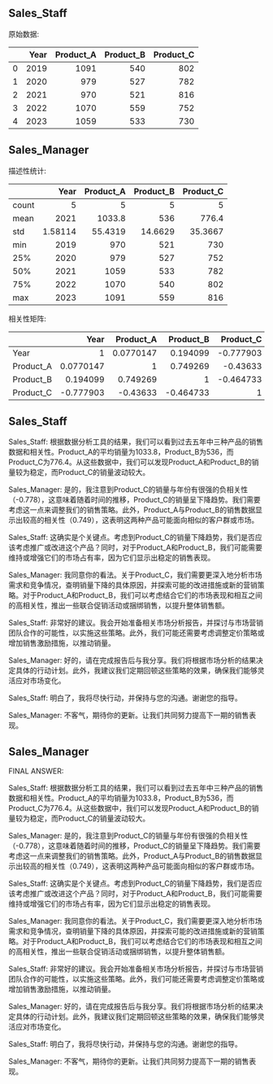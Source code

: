 ## Sales_Staff

原始数据: 

|    |   Year |   Product_A |   Product_B |   Product_C |
|---:|-------:|------------:|------------:|------------:|
|  0 |   2019 |        1091 |         540 |         802 |
|  1 |   2020 |         979 |         527 |         782 |
|  2 |   2021 |         970 |         521 |         816 |
|  3 |   2022 |        1070 |         559 |         752 |
|  4 |   2023 |        1059 |         533 |         730 |

## Sales_Manager

描述性统计:

|       |       Year |   Product_A |   Product_B |   Product_C |
|:------|-----------:|------------:|------------:|------------:|
| count |    5       |      5      |      5      |      5      |
| mean  | 2021       |   1033.8    |    536      |    776.4    |
| std   |    1.58114 |     55.4319 |     14.6629 |     35.3667 |
| min   | 2019       |    970      |    521      |    730      |
| 25%   | 2020       |    979      |    527      |    752      |
| 50%   | 2021       |   1059      |    533      |    782      |
| 75%   | 2022       |   1070      |    540      |    802      |
| max   | 2023       |   1091      |    559      |    816      |

相关性矩阵:

|           |       Year |   Product_A |   Product_B |   Product_C |
|:----------|-----------:|------------:|------------:|------------:|
| Year      |  1         |   0.0770147 |    0.194099 |   -0.777903 |
| Product_A |  0.0770147 |   1         |    0.749269 |   -0.43633  |
| Product_B |  0.194099  |   0.749269  |    1        |   -0.464733 |
| Product_C | -0.777903  |  -0.43633   |   -0.464733 |    1        |

## Sales_Staff

Sales_Staff: 根据数据分析工具的结果，我们可以看到过去五年中三种产品的销售数据和相关性。Product_A的平均销量为1033.8，Product_B为536，而Product_C为776.4。从这些数据中，我们可以发现Product_A和Product_B的销量较为稳定，而Product_C的销量波动较大。

Sales_Manager: 是的，我注意到Product_C的销量与年份有很强的负相关性（-0.778），这意味着随着时间的推移，Product_C的销量呈下降趋势。我们需要考虑这一点来调整我们的销售策略。此外，Product_A与Product_B的销售数据显示出较高的相关性（0.749），这表明这两种产品可能面向相似的客户群或市场。

Sales_Staff: 这确实是个关键点。考虑到Product_C的销量下降趋势，我们是否应该考虑推广或改进这个产品？同时，对于Product_A和Product_B，我们可能需要维持或增强它们的市场占有率，因为它们显示出稳定的销售表现。

Sales_Manager: 我同意你的看法。关于Product_C，我们需要更深入地分析市场需求和竞争情况，查明销量下降的具体原因，并探索可能的改进措施或新的营销策略。对于Product_A和Product_B，我们可以考虑结合它们的市场表现和相互之间的高相关性，推出一些联合促销活动或捆绑销售，以提升整体销售额。

Sales_Staff: 非常好的建议。我会开始准备相关市场分析报告，并探讨与市场营销团队合作的可能性，以实施这些策略。此外，我们可能还需要考虑调整定价策略或增加销售激励措施，以推动销量。

Sales_Manager: 好的，请在完成报告后与我分享。我们将根据市场分析的结果决定具体的行动计划。此外，我建议我们定期回顿这些策略的效果，确保我们能够灵活应对市场变化。

Sales_Staff: 明白了，我将尽快行动，并保持与您的沟通。谢谢您的指导。

Sales_Manager: 不客气，期待你的更新。让我们共同努力提高下一期的销售表现。

## Sales_Manager

FINAL ANSWER:

Sales_Staff: 根据数据分析工具的结果，我们可以看到过去五年中三种产品的销售数据和相关性。Product_A的平均销量为1033.8，Product_B为536，而Product_C为776.4。从这些数据中，我们可以发现Product_A和Product_B的销量较为稳定，而Product_C的销量波动较大。

Sales_Manager: 是的，我注意到Product_C的销量与年份有很强的负相关性（-0.778），这意味着随着时间的推移，Product_C的销量呈下降趋势。我们需要考虑这一点来调整我们的销售策略。此外，Product_A与Product_B的销售数据显示出较高的相关性（0.749），这表明这两种产品可能面向相似的客户群或市场。

Sales_Staff: 这确实是个关键点。考虑到Product_C的销量下降趋势，我们是否应该考虑推广或改进这个产品？同时，对于Product_A和Product_B，我们可能需要维持或增强它们的市场占有率，因为它们显示出稳定的销售表现。

Sales_Manager: 我同意你的看法。关于Product_C，我们需要更深入地分析市场需求和竞争情况，查明销量下降的具体原因，并探索可能的改进措施或新的营销策略。对于Product_A和Product_B，我们可以考虑结合它们的市场表现和相互之间的高相关性，推出一些联合促销活动或捆绑销售，以提升整体销售额。

Sales_Staff: 非常好的建议。我会开始准备相关市场分析报告，并探讨与市场营销团队合作的可能性，以实施这些策略。此外，我们可能还需要考虑调整定价策略或增加销售激励措施，以推动销量。

Sales_Manager: 好的，请在完成报告后与我分享。我们将根据市场分析的结果决定具体的行动计划。此外，我建议我们定期回顿这些策略的效果，确保我们能够灵活应对市场变化。

Sales_Staff: 明白了，我将尽快行动，并保持与您的沟通。谢谢您的指导。

Sales_Manager: 不客气，期待你的更新。让我们共同努力提高下一期的销售表现。

